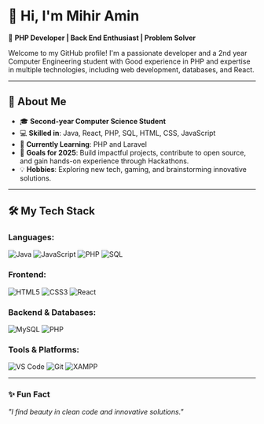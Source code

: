 # 👋 Hi, I'm Mihir Amin

🚀 **PHP Developer | Back End Enthusiast | Problem Solver**  

Welcome to my GitHub profile! I'm a passionate developer and a 2nd year Computer Engineering student with Good experience in PHP and expertise in multiple technologies, including web development, databases, and React.

---

## 🌟 About Me

- 🎓 **Second-year Computer Science Student**  
- 💻 **Skilled in**: Java, React, PHP, SQL, HTML, CSS, JavaScript  
- 🌱 **Currently Learning**: PHP and Laravel  
- 🎯 **Goals for 2025**: Build impactful projects, contribute to open source, and gain hands-on experience through Hackathons.  
- 💡 **Hobbies**: Exploring new tech, gaming, and brainstorming innovative solutions.  

---

## 🛠️ My Tech Stack

### **Languages:**
![Java](https://img.shields.io/badge/Java-%23ED8B00.svg?style=flat-square&logo=java&logoColor=white)
![JavaScript](https://img.shields.io/badge/JavaScript-%23F7DF1E.svg?style=flat-square&logo=javascript&logoColor=black)
![PHP](https://img.shields.io/badge/PHP-%23777BB4.svg?style=flat-square&logo=php&logoColor=white)
![SQL](https://img.shields.io/badge/SQL-%2307405e.svg?style=flat-square&logo=postgresql&logoColor=white)

### **Frontend:**
![HTML5](https://img.shields.io/badge/HTML5-%23E34F26.svg?style=flat-square&logo=html5&logoColor=white)
![CSS3](https://img.shields.io/badge/CSS3-%231572B6.svg?style=flat-square&logo=css3&logoColor=white)
![React](https://img.shields.io/badge/React-%2361DAFB.svg?style=flat-square&logo=react&logoColor=black)

### **Backend & Databases:**
![MySQL](https://img.shields.io/badge/MySQL-%2300f.svg?style=flat-square&logo=mysql&logoColor=white)
![PHP](https://img.shields.io/badge/PHP-%23777BB4.svg?style=flat-square&logo=php&logoColor=white)

### **Tools & Platforms:**
![VS Code](https://img.shields.io/badge/VS%20Code-%23007ACC.svg?style=flat-square&logo=visual-studio-code&logoColor=white)
![Git](https://img.shields.io/badge/Git-%23F05033.svg?style=flat-square&logo=git&logoColor=white)
![XAMPP](https://img.shields.io/badge/XAMPP-%23FB7A24.svg?style=flat-square&logo=xampp&logoColor=white)

---

### ✨ Fun Fact

_"I find beauty in clean code and innovative solutions."_  

